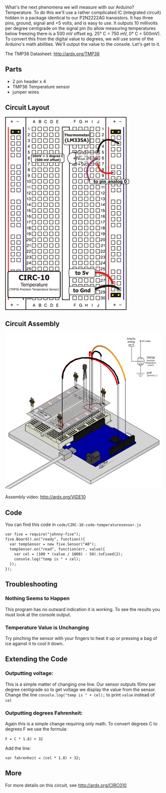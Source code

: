 
What's the next phenomena we will measure with our
Arduino? Temperature. To do this we'll use a rather
complicated IC (integrated circuit) hidden in a package
identical to our P2N2222AG transistors. It has three pins,
ground, signal and +5 volts, and is easy to use. It outputs 10
millivolts per degree centigrade on the signal pin (to allow measuring temperatures below freezing there is a 500 mV offset eg. 25° C = 750 mV, 0° C = 500mV). To convert this from the digital value to degrees, we will use some of the Arduino's math abilities.  We'll output the value to the console. Let's get to it.

The TMP36 Datasheet: http://ardx.org/TMP36

<a id="parts"></a>
## Parts

* 2 pin header x 4
* TMP36 Temperature sensor
* jumper wires

<a id="circuit"></a>
## Circuit Layout
[<img style="max-width:400px" src="../../images/circ/CIRC10-sheet-small.png" alt="Circuit Layout"/>](../../images/circ/CIRC10-sheet.png)

<a id="assembly"></a>
## Circuit Assembly
![Assembly Diagram](../../images/assembly/CIRC-10-3dexploded.png "Assembly Diagram")

Assembly video: http://ardx.org/VIDE10

<a id="code"></a>
## Code

You can find this code in `code/CIRC-10-code-temperaturesensor.js`

	var five = require("johnny-five");
	five.Board().on("ready", function(){
	  var tempSensor = new five.Sensor("A0");
	  tempSensor.on("read", function(err, value){
	    var cel = (100 * (value / 1000) - 50).toFixed(2);
	    console.log("temp is " + cel);
	  });
	});

<a id="troubleshooting"></a>
## Troubleshooting

### Nothing Seems to Happen
This program has no outward indication it is working. To see the results you must look at the console output.

### Temperature Value is Unchanging
Try pinching the sensor with your fingers to heat it up or pressing a bag of ice against it to cool it down.


<a id="extending"></a>
## Extending the Code
### Outputting voltage:
This is a simple matter of changing one line. Our sensor outputs 10mv per degree centigrade so to get voltage we display the value from the sensor. Change the line `console.log("temp is " + cel);` to print `value` instead of `cel`

### Outputting degrees Fahrenheit:
Again this is a simple change requiring only math. To
convert degrees C to degrees F we use the formula:  

`F = C * 1.8) + 32`

Add the line:

	var fahrenheit = (cel * 1.8) + 32;

<a id="more"></a>
## More
For more details on this circuit, see http://ardx.org/CIRC010